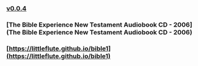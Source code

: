 ### [v0.0.4](https://github.com/littleflute/bible/edit/master/README.md)
### [The Bible Experience New Testament Audiobook CD - 2006](The Bible Experience New Testament Audiobook CD - 2006)

### [https://littleflute.github.io/bible1](https://littleflute.github.io/bible1)
